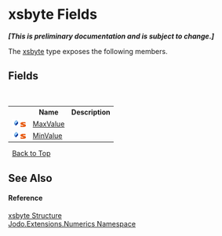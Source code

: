 # xsbyte Fields
 _**\[This is preliminary documentation and is subject to change.\]**_

The <a href="T_Jodo_Extensions_Numerics_xsbyte">xsbyte</a> type exposes the following members.


## Fields
&nbsp;<table><tr><th></th><th>Name</th><th>Description</th></tr><tr><td>![Public field](media/pubfield.gif "Public field")![Static member](media/static.gif "Static member")</td><td><a href="F_Jodo_Extensions_Numerics_xsbyte_MaxValue">MaxValue</a></td><td /></tr><tr><td>![Public field](media/pubfield.gif "Public field")![Static member](media/static.gif "Static member")</td><td><a href="F_Jodo_Extensions_Numerics_xsbyte_MinValue">MinValue</a></td><td /></tr></table>&nbsp;
<a href="#xsbyte-fields">Back to Top</a>

## See Also


#### Reference
<a href="T_Jodo_Extensions_Numerics_xsbyte">xsbyte Structure</a><br /><a href="N_Jodo_Extensions_Numerics">Jodo.Extensions.Numerics Namespace</a><br />